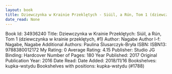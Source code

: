 ```yaml
---
layout: book
title: Dziewczynka w Krainie Przeklętych - Siúil, a Rún, Tom 1 (dziewczynka w krainie przeklętych,  no. 1)
date_read: None
---
```


Book Id: 34936240
Title: Dziewczynka w Krainie Przeklętych: Siúil, a Rún, Tom 1 (dziewczynka w krainie przeklętych, #1)
Author: Nagabe
Author l-f: Nagabe, Nagabe
Additional Authors: Paulina Ślusarczyk-Bryła
ISBN: 
ISBN13: 9788380012172
My Rating: 0
Average Rating: 4.15
Publisher: Studio JG
Binding: Hardcover
Number of Pages: 180
Year Published: 2017
Original Publication Year: 2016
Date Read: 
Date Added: 2018/11/16
Bookshelves: kupka-wstydu
Bookshelves with positions: kupka-wstydu (#1788)

